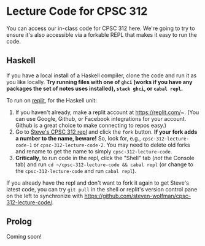 # Lecture Code for CPSC 312

You can access our in-class code for CPSC 312 here. We're going to try to ensure it's also accessible via a forkable REPL that makes it easy to run the code.

## Haskell

If you have a local install of a Haskell compiler, clone the code and run it as you like locally. **Try running files with one of `ghci` (works if you have any packages the set of notes uses installed), `stack ghci`, or `cabal repl`.**

To run on [replit](https://replit.com/~), for the Haskell unit:

1. If you haven't already, make a replit account at https://replit.com/~. (You can use Google, Github, or Facebook integrations for your account. Github is a great choice to make connecting to repos easy.)
2. Go to [Steve's CPSC 312 repl](https://replit.com/@stevenwolfman/cpsc-312-lecture-code) and click the `fork` button. **If your fork adds a number to the name, beware!** So, look for, e.g., `cpsc-312-lecture-code-1` or `cpsc-312-lecture-code-2`. You may need to delete old forks and rename to get the name to simply `cpsc-312-lecture-code`.
3. **Critically**, to run code in the repl, click the "Shell" tab (*not* the Console tab) and run `cd ~/cpsc-312-lecture-code && cabal repl` (or change to the `cpsc-312-lecture-code` and run `cabal repl`).

If you already have the repl and don't want to fork it again to get Steve's latest code, you can try `git pull` in the shell or replit's version control pane on the left to synchronize with https://github.com/steven-wolfman/cpsc-312-lecture-code/.

## Prolog

Coming soon!
